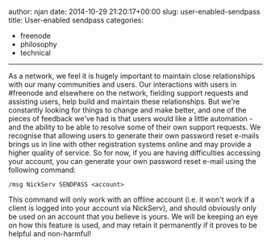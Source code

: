 author: njan
date: 2014-10-29 21:20:17+00:00
slug: user-enabled-sendpass
title: User-enabled sendpass
categories:
- freenode
- philosophy
- technical
---

As a network, we feel it is hugely important to maintain close relationships with our many communities and users. Our interactions with users in #freenode and elsewhere on the network, fielding support requests and assisting users, help build and maintain these relationships.
But we're constantly looking for things to change and make better, and one of the pieces of feedback we've had is that users would like a little automation - and the ability to be able to resolve some of their own support requests.
We recognise that allowing users to generate their own password reset e-mails brings us in line with other registration systems online and may provide a higher quality of service.
So for now, if you are having difficulties accessing your account, you can generate your own password reset e-mail using the following command:

    
    /msg NickServ SENDPASS <account>


This command will only work with an offline account (i.e. it won't work if a client is logged into your account via NickServ), and should obviously only be used on an account that you believe is yours.
We will be keeping an eye on how this feature is used, and may retain it permanently if it proves to be helpful and non-harmful!
